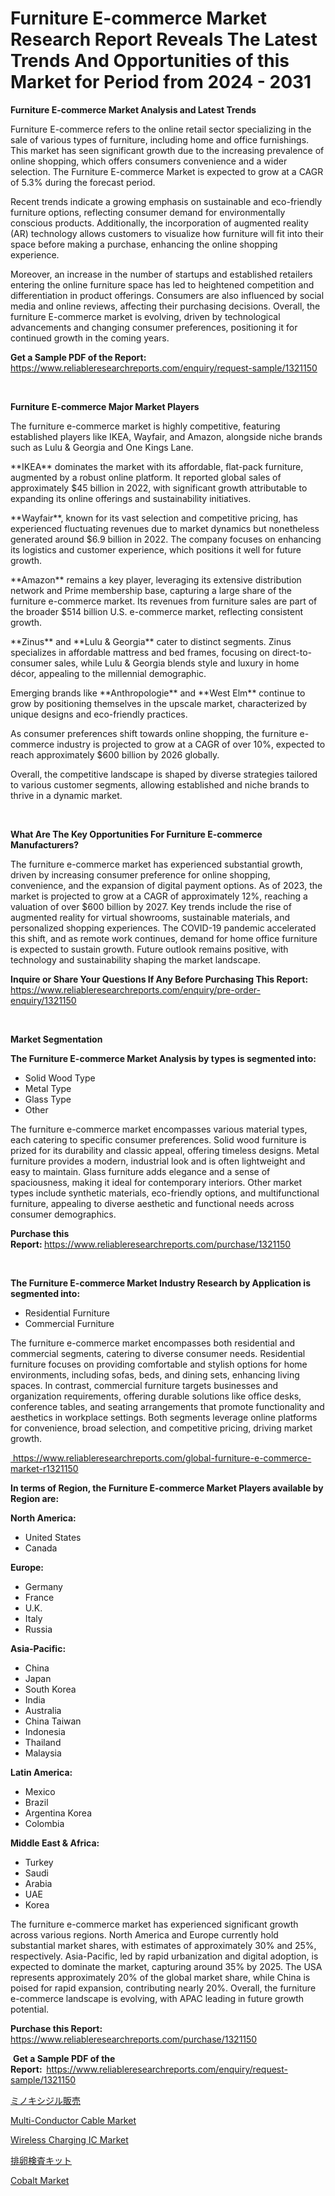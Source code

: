 <p><h1>Furniture E-commerce Market Research Report Reveals The Latest Trends And Opportunities of this Market for Period from 2024 - 2031</h1></p><p><strong>Furniture E-commerce Market Analysis and Latest Trends</strong></p>
<p><p>Furniture E-commerce refers to the online retail sector specializing in the sale of various types of furniture, including home and office furnishings. This market has seen significant growth due to the increasing prevalence of online shopping, which offers consumers convenience and a wider selection. The Furniture E-commerce Market is expected to grow at a CAGR of 5.3% during the forecast period. </p><p>Recent trends indicate a growing emphasis on sustainable and eco-friendly furniture options, reflecting consumer demand for environmentally conscious products. Additionally, the incorporation of augmented reality (AR) technology allows customers to visualize how furniture will fit into their space before making a purchase, enhancing the online shopping experience. </p><p>Moreover, an increase in the number of startups and established retailers entering the online furniture space has led to heightened competition and differentiation in product offerings. Consumers are also influenced by social media and online reviews, affecting their purchasing decisions. Overall, the furniture E-commerce market is evolving, driven by technological advancements and changing consumer preferences, positioning it for continued growth in the coming years.</p></p>
<p><strong>Get a Sample PDF of the Report:&nbsp;</strong> <a href="https://www.reliableresearchreports.com/enquiry/request-sample/1321150">https://www.reliableresearchreports.com/enquiry/request-sample/1321150</a></p>
<p>&nbsp;</p>
<p><strong>Furniture E-commerce Major Market Players</strong></p>
<p><p>The furniture e-commerce market is highly competitive, featuring established players like IKEA, Wayfair, and Amazon, alongside niche brands such as Lulu & Georgia and One Kings Lane. </p><p>**IKEA** dominates the market with its affordable, flat-pack furniture, augmented by a robust online platform. It reported global sales of approximately $45 billion in 2022, with significant growth attributable to expanding its online offerings and sustainability initiatives.</p><p>**Wayfair**, known for its vast selection and competitive pricing, has experienced fluctuating revenues due to market dynamics but nonetheless generated around $6.9 billion in 2022. The company focuses on enhancing its logistics and customer experience, which positions it well for future growth.</p><p>**Amazon** remains a key player, leveraging its extensive distribution network and Prime membership base, capturing a large share of the furniture e-commerce market. Its revenues from furniture sales are part of the broader $514 billion U.S. e-commerce market, reflecting consistent growth.</p><p>**Zinus** and **Lulu & Georgia** cater to distinct segments. Zinus specializes in affordable mattress and bed frames, focusing on direct-to-consumer sales, while Lulu & Georgia blends style and luxury in home décor, appealing to the millennial demographic. </p><p>Emerging brands like **Anthropologie** and **West Elm** continue to grow by positioning themselves in the upscale market, characterized by unique designs and eco-friendly practices. </p><p>As consumer preferences shift towards online shopping, the furniture e-commerce industry is projected to grow at a CAGR of over 10%, expected to reach approximately $600 billion by 2026 globally. </p><p>Overall, the competitive landscape is shaped by diverse strategies tailored to various customer segments, allowing established and niche brands to thrive in a dynamic market.</p></p>
<p>&nbsp;</p>
<p><strong>What Are The Key Opportunities For Furniture E-commerce Manufacturers?</strong></p>
<p><p>The furniture e-commerce market has experienced substantial growth, driven by increasing consumer preference for online shopping, convenience, and the expansion of digital payment options. As of 2023, the market is projected to grow at a CAGR of approximately 12%, reaching a valuation of over $600 billion by 2027. Key trends include the rise of augmented reality for virtual showrooms, sustainable materials, and personalized shopping experiences. The COVID-19 pandemic accelerated this shift, and as remote work continues, demand for home office furniture is expected to sustain growth. Future outlook remains positive, with technology and sustainability shaping the market landscape.</p></p>
<p><strong>Inquire or Share Your Questions If Any Before Purchasing This Report:</strong> <a href="https://www.reliableresearchreports.com/enquiry/pre-order-enquiry/1321150">https://www.reliableresearchreports.com/enquiry/pre-order-enquiry/1321150</a></p>
<p>&nbsp;</p>
<p><strong>Market Segmentation</strong></p>
<p><strong>The Furniture E-commerce Market Analysis by types is segmented into:</strong></p>
<p><ul><li>Solid Wood Type</li><li>Metal Type</li><li>Glass Type</li><li>Other</li></ul></p>
<p><p>The furniture e-commerce market encompasses various material types, each catering to specific consumer preferences. Solid wood furniture is prized for its durability and classic appeal, offering timeless designs. Metal furniture provides a modern, industrial look and is often lightweight and easy to maintain. Glass furniture adds elegance and a sense of spaciousness, making it ideal for contemporary interiors. Other market types include synthetic materials, eco-friendly options, and multifunctional furniture, appealing to diverse aesthetic and functional needs across consumer demographics.</p></p>
<p><strong>Purchase this Report:&nbsp;</strong><a href="https://www.reliableresearchreports.com/purchase/1321150">https://www.reliableresearchreports.com/purchase/1321150</a></p>
<p>&nbsp;</p>
<p><strong>The Furniture E-commerce Market Industry Research by Application is segmented into:</strong></p>
<p><ul><li>Residential Furniture</li><li>Commercial Furniture</li></ul></p>
<p><p>The furniture e-commerce market encompasses both residential and commercial segments, catering to diverse consumer needs. Residential furniture focuses on providing comfortable and stylish options for home environments, including sofas, beds, and dining sets, enhancing living spaces. In contrast, commercial furniture targets businesses and organization requirements, offering durable solutions like office desks, conference tables, and seating arrangements that promote functionality and aesthetics in workplace settings. Both segments leverage online platforms for convenience, broad selection, and competitive pricing, driving market growth.</p></p>
<p><a href="https://www.reliableresearchreports.com/global-furniture-e-commerce-market-r1321150">&nbsp;https://www.reliableresearchreports.com/global-furniture-e-commerce-market-r1321150</a></p>
<p><strong>In terms of Region, the Furniture E-commerce Market Players available by Region are:</strong></p>
<p>
    <p> <strong> North America: </strong>
        <ul>
            <li>United States</li>
            <li>Canada</li>
        </ul>
        </p> 
    <p> <strong> Europe: </strong>
        <ul>
            <li>Germany</li>
            <li>France</li>
            <li>U.K.</li>
            <li>Italy</li>
            <li>Russia</li>
        </ul>
        </p> 
    <p> <strong> Asia-Pacific: </strong>
        <ul>
            <li>China</li>
            <li>Japan</li>
            <li>South Korea</li>
            <li>India</li>
            <li>Australia</li>
            <li>China Taiwan</li>
            <li>Indonesia</li>
            <li>Thailand</li>
            <li>Malaysia</li>
        </ul>
        </p> 
    <p> <strong> Latin America: </strong>
        <ul>
            <li>Mexico</li>
            <li>Brazil</li>
            <li>Argentina Korea</li>
            <li>Colombia</li>
        </ul>
        </p> 
    <p> <strong> Middle East & Africa: </strong>
        <ul>
            <li>Turkey</li>
            <li>Saudi</li>
            <li>Arabia</li>
            <li>UAE</li>
            <li>Korea</li>
        </ul>
    </p>
    </p>
<p><p>The furniture e-commerce market has experienced significant growth across various regions. North America and Europe currently hold substantial market shares, with estimates of approximately 30% and 25%, respectively. Asia-Pacific, led by rapid urbanization and digital adoption, is expected to dominate the market, capturing around 35% by 2025. The USA represents approximately 20% of the global market share, while China is poised for rapid expansion, contributing nearly 20%. Overall, the furniture e-commerce landscape is evolving, with APAC leading in future growth potential.</p></p>
<p><strong>Purchase this Report: </strong><a href="https://www.reliableresearchreports.com/purchase/1321150">https://www.reliableresearchreports.com/purchase/1321150</a></p>
<p>&nbsp;<strong>Get a Sample PDF of the Report:&nbsp;&nbsp;</strong><a href="https://www.reliableresearchreports.com/enquiry/request-sample/1321150">https://www.reliableresearchreports.com/enquiry/request-sample/1321150</a></p>
<p><strong></strong></p>
<p><p><a href="https://medium.com/@michaelerde565/minoxidil-sales-market-%E3%81%AE%E3%82%B0%E3%83%AD%E3%83%BC%E3%83%90%E3%83%AB%E5%B8%82%E5%A0%B4%E6%A6%82%E8%A6%81%E3%81%AF-%E4%B8%96%E7%95%8C%E3%81%8A%E3%82%88%E3%81%B3%E4%B8%BB%E8%A6%81%E5%B8%82%E5%A0%B4%E3%81%AB%E3%81%8A%E3%81%91%E3%82%8B%E6%A5%AD%E7%95%8C%E3%81%AB%E5%BD%B1%E9%9F%BF%E3%82%92%E4%B8%8E%E3%81%88%E3%82%8B%E4%B8%BB%E8%A6%81%E3%81%AA%E3%83%88%E3%83%AC%E3%83%B3%E3%83%89%E3%81%AB%E3%81%A4%E3%81%84%E3%81%A6-%E7%8B%AC%E8%87%AA%E3%81%AE%E8%A6%96%E7%82%B9%E3%82%92%E6%8F%90%E4%BE%9B%E3%81%97%E3%81%BE%E3%81%99-bb51b6dbac9d">ミノキシジル販売</a></p><p><a href="https://github.com/NasrinKhan99/Market-Research-Report-List-1/blob/main/multi-conductor-cable-market.md">Multi-Conductor Cable Market</a></p><p><a href="https://www.linkedin.com/pulse/future-ready-strategic-insights-global-wireless-charging-r2xhe?trackingId=EG2WOc2hSM2t%2B6Q8WTlP%2Bg%3D%3D">Wireless Charging IC Market</a></p><p><a href="https://medium.com/@davidrobb19/ovulation-test-kits-market-%E3%81%AF-%E3%82%B3%E3%82%B9%E3%83%88%E7%AE%A1%E7%90%86%E3%81%A8%E5%8A%B9%E7%8E%87%E5%90%91%E4%B8%8A%E3%82%92%E5%84%AA%E5%85%88%E3%81%97%E3%81%BE%E3%81%99-%E3%81%95%E3%82%89%E3%81%AB-%E5%A0%B1%E5%91%8A%E6%9B%B8%E3%81%AF%E5%B8%82%E5%A0%B4%E3%81%AE%E9%9C%80%E8%A6%81%E9%9D%A2%E3%81%A8%E4%BE%9B%E7%B5%A6%E9%9D%A2%E3%81%AE%E4%B8%A1%E6%96%B9%E3%82%92%E3%82%AB%E3%83%90%E3%83%BC%E3%81%97%E3%81%A6%E3%81%84%E3%81%BE%E3%81%99-ovulation-test-kits-650b46de61e0">排卵検査キット</a></p><p><a href="https://issuu.com/reportprime-2/docs/cobalt-market-size-2030.pptx_b0a0e6e6e27a75">Cobalt Market</a></p></p>